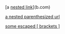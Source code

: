 
[a [nested link](a.com)](b.com)

[a nested parenthesized url](a.com(()))

[some escaped \[ brackets \]](example.com)